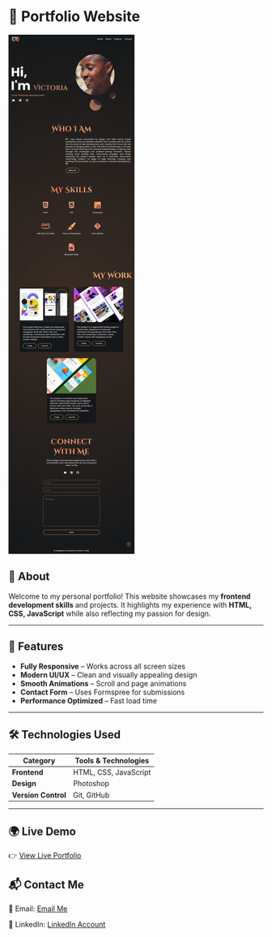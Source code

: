 # 🚀 Portfolio Website

![Portfolio Preview](./assets/images/design/preview-website.png)

## 🌟 About

Welcome to my personal portfolio! This website showcases my **frontend development skills** and projects. It highlights my experience with **HTML, CSS, JavaScript** while also reflecting my passion for design.

---

## 📌 Features

- **Fully Responsive** – Works across all screen sizes
- **Modern UI/UX** – Clean and visually appealing design
- **Smooth Animations** – Scroll and page animations
- **Contact Form** – Uses Formspree for submissions
- **Performance Optimized** – Fast load time

---

## 🛠️ Technologies Used

| **Category**        | **Tools & Technologies** |
| ------------------- | ------------------------ |
| **Frontend**        | HTML, CSS, JavaScript    |
| **Design**          | Photoshop                |
| **Version Control** | Git, GitHub              |

---

## 🌍 Live Demo

👉 [View Live Portfolio](https://victoriatuady.github.io/Portfolio-website/)

## 📬 Contact Me

📧 Email: [Email Me](yayavictoria82@gmail.com)

💼 LinkedIn: [LinkedIn Account](https://www.linkedin.com/in/victoriatuady)
